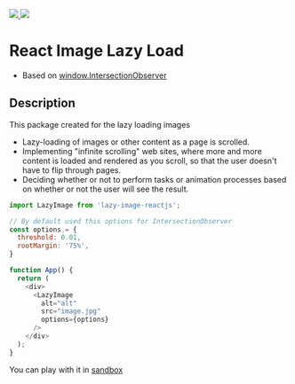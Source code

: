 <a href="https://www.npmjs.com/package/lazy-image-reactjs">
  <img src="https://img.shields.io/badge/npm-lazy--image--reactjs-brightgreen.svg">
</a>
<a href="https://www.npmjs.com/package/lazy-image-reactjs">
  <img src="https://img.shields.io/npm/v/lazy-image-reactjs.svg">
</a>

# React Image Lazy Load
- Based on [window.IntersectionObserver](https://developer.mozilla.org/en-US/docs/Web/API/Intersection_Observer_API)
## Description
This package created for the lazy loading images
- Lazy-loading of images or other content as a page is scrolled.
- Implementing "infinite scrolling" web sites, where more and more content is loaded and rendered as you scroll, so that the user doesn't have to flip through pages.
- Deciding whether or not to perform tasks or animation processes based on whether or not the user will see the result.

```js
import LazyImage from 'lazy-image-reactjs';

// By default used this options for IntersectionObserver
const options = {
  threshold: 0.01,
  rootMargin: '75%',
}

function App() {
  return (
    <div>
      <LazyImage
        alt="alt"
        src="image.jpg"
        options={options}
      />
    </div>
  );
}
```

You can play with it in [sandbox](https://codesandbox.io/s/fragrant-paper-2bwoy?file=/src/App.js)
